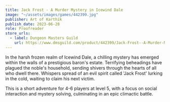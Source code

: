 ```yaml
---
title: Jack Frost - A Murder Mystery in Icewind Dale
image: "~/assets/images/games/442399.jpg"
publisher: Art of Karthik
publish_date: 2023-06-28
role: Proofreader
store_urls:
  - label: Dungeon Masters Guild
    url: https://www.dmsguild.com/product/442399/Jack-Frost--A-Murder-Mystery-in-Icewind-Dale
---
```


In the harsh frozen realm of Icewind Dale, a chilling mystery has emerged within the walls of a prestigious baron's estate. Terrifying beheadings have plagued the noble's household, sending shivers through the hearts of all who dwell there. Whispers spread of an evil spirit called 'Jack Frost' lurking in the cold, waiting to claim his next victim.

This is a short adventure for 4-6 players at level 5, with a focus on social interaction and mystery solving, culminating in an epic climactic battle.
